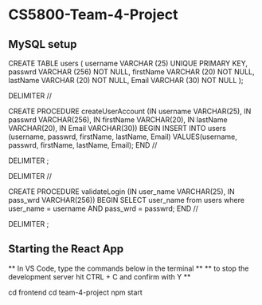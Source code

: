 # CS5800-Team-4-Project

## MySQL setup

CREATE TABLE users (
	username VARCHAR (25)  UNIQUE PRIMARY KEY,
    passwrd VARCHAR (256) NOT NULL,
    firstName VARCHAR (20) NOT NULL,
    lastName VARCHAR (20) NOT NULL,
    Email VARCHAR (30) NOT NULL
    );


DELIMITER //

CREATE PROCEDURE createUserAccount (IN username VARCHAR(25), IN passwrd VARCHAR(256), IN firstName VARCHAR(20), IN lastName VARCHAR(20), IN Email VARCHAR(30))
BEGIN 
	INSERT INTO users (username, passwrd, firstName, lastName, Email) VALUES(username, passwrd, firstName, lastName, Email);
END //

DELIMITER ;

DELIMITER //

CREATE PROCEDURE validateLogin (IN user_name VARCHAR(25), IN pass_wrd VARCHAR(256))
BEGIN
	SELECT user_name from users where user_name = username AND pass_wrd = passwrd;
END //

DELIMITER ;

## Starting the React App
** In VS Code, type the commands below in the terminal **
** to stop the development server hit CTRL + C and confirm with Y **

cd frontend
cd team-4-project
npm start
